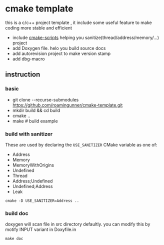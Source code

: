 # cmake template <!-- omit in toc -->

this is a c/c++ project template , it include some useful feature to make coding  more stable and efficient

 * include [cmake-scripts](https://github.com/StableCoder/cmake-scripts) helping you sanitize(thread/address/memory/...) project
 * add Doxygen file. helo you build source docs
 * add autorevision project to make version stamp
 * add dbg-macro

## instruction

### basic 

- git clone --recurse-submodules https://github.com/roamingunner/cmake-template.git
- mkdir build && cd build
- cmake ..
- make # build example

### build with sanitizer

These are used by declaring the `USE_SANITIZER` CMake variable as one of:
- Address
- Memory
- MemoryWithOrigins
- Undefined
- Thread
- Address;Undefined
- Undefined;Address
- Leak

`cmake -D USE_SANITIZER=Address ..`

### build doc

doxygen will scan file in src directory defaultly. you can modify this by motify INPUT variant in Doxyfile.in 

`make doc`

